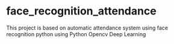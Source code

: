 # face_recognition_attendance

This project is based on automatic attendance system using face recognition python
using Python Opencv Deep Learning 
